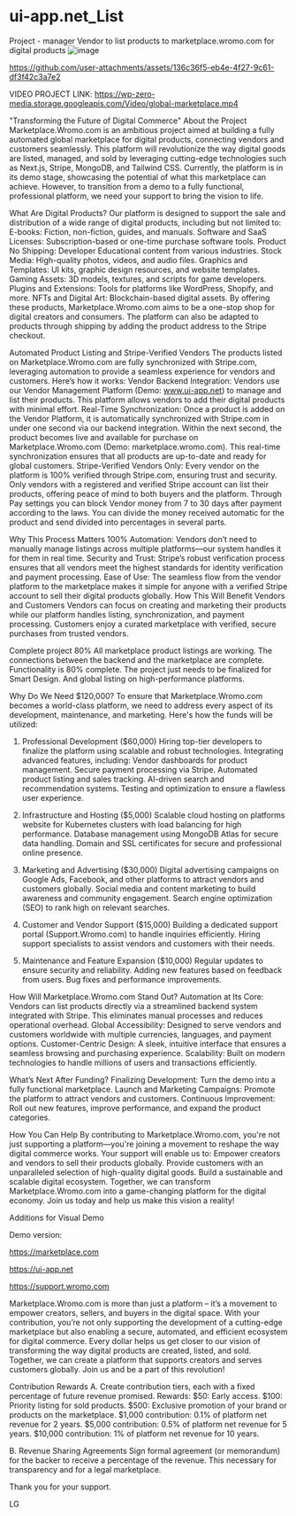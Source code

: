 # ui-app.net_List
Project - manager Vendor to list products to marketplace.wromo.com for digital products
![image](https://github.com/user-attachments/assets/9fab6334-15d0-46b2-a7ab-3788079a35b4)


https://github.com/user-attachments/assets/136c36f5-eb4e-4f27-9c61-df3f42c3a7e2


VIDEO PROJECT LINK: https://wp-zero-media.storage.googleapis.com/Video/global-marketplace.mp4



"Transforming the Future of Digital Commerce"
About the Project
Marketplace.Wromo.com is an ambitious project aimed at building a fully automated global marketplace for digital products, connecting vendors and customers seamlessly. This platform will revolutionize the way digital goods are listed, managed, and sold by leveraging cutting-edge technologies such as Next.js, Stripe, MongoDB, and Tailwind CSS.
Currently, the platform is in its demo stage, showcasing the potential of what this marketplace can achieve. However, to transition from a demo to a fully functional, professional platform, we need your support to bring the vision to life.

What Are Digital Products?
Our platform is designed to support the sale and distribution of a wide range of digital products, including but not limited to:
E-books: Fiction, non-fiction, guides, and manuals.
Software and SaaS Licenses: Subscription-based or one-time purchase software tools.
Product No Shipping: Developer Educational content from various industries.
Stock Media: High-quality photos, videos, and audio files.
Graphics and Templates: UI kits, graphic design resources, and website templates.
Gaming Assets: 3D models, textures, and scripts for game developers.
Plugins and Extensions: Tools for platforms like WordPress, Shopify, and more.
NFTs and Digital Art: Blockchain-based digital assets.
By offering these products, Marketplace.Wromo.com aims to be a one-stop shop for digital creators and consumers.
The platform can also be adapted to products through shipping by adding the product address to the Stripe checkout.

Automated Product Listing and Stripe-Verified Vendors
The products listed on Marketplace.Wromo.com are fully synchronized with Stripe.com, leveraging automation to provide a seamless experience for vendors and customers. Here’s how it works:
Vendor Backend Integration:
Vendors use our Vendor Management Platform (Demo: www.ui-app.net) to manage and list their products. This platform allows vendors to add their digital products with minimal effort.
Real-Time Synchronization:
Once a product is added on the Vendor Platform, it is automatically synchronized with Stripe.com in under one second via our backend integration.
Within the next second, the product becomes live and available for purchase on Marketplace.Wromo.com (Demo: marketplace.wromo.com).
This real-time synchronization ensures that all products are up-to-date and ready for global customers.
Stripe-Verified Vendors Only:
Every vendor on the platform is 100% verified through Stripe.com, ensuring trust and security.
Only vendors with a registered and verified Stripe account can list their products, offering peace of mind to both buyers and the platform.
Through Pay settings you can block Vendor money from 7 to 30 days after payment according to the laws. You can divide the money received automatic for the product and send divided into percentages in several parts.

Why This Process Matters
100% Automation:
Vendors don’t need to manually manage listings across multiple platforms—our system handles it for them in real time.
Security and Trust:
Stripe’s robust verification process ensures that all vendors meet the highest standards for identity verification and payment processing.
Ease of Use:
The seamless flow from the vendor platform to the marketplace makes it simple for anyone with a verified Stripe account to sell their digital products globally.
How This Will Benefit Vendors and Customers
Vendors can focus on creating and marketing their products while our platform handles listing, synchronization, and payment processing.
Customers enjoy a curated marketplace with verified, secure purchases from trusted vendors.

Complete project 80%
All marketplace product listings are working. The connections between the backend and the marketplace are complete. Functionality is 80% complete. The project just needs to be finalized for Smart Design. And global listing on high-performance platforms.

Why Do We Need $120,000?
To ensure that Marketplace.Wromo.com becomes a world-class platform, we need to address every aspect of its development, maintenance, and marketing. Here's how the funds will be utilized:

1. Professional Development ($60,000)
Hiring top-tier developers to finalize the platform using scalable and robust technologies.
Integrating advanced features, including: 
Vendor dashboards for product management.
Secure payment processing via Stripe.
Automated product listing and sales tracking.
AI-driven search and recommendation systems.
Testing and optimization to ensure a flawless user experience.

2. Infrastructure and Hosting ($5,000)
Scalable cloud hosting on platforms website for Kubernetes clusters with load balancing for high performance.
Database management using MongoDB Atlas for secure data handling.
Domain and SSL certificates for secure and professional online presence.

3. Marketing and Advertising ($30,000)
Digital advertising campaigns on Google Ads, Facebook, and other platforms to attract vendors and customers globally.
Social media and content marketing to build awareness and community engagement.
Search engine optimization (SEO) to rank high on relevant searches.

4. Customer and Vendor Support ($15,000)
Building a dedicated support portal (Support.Wromo.com) to handle inquiries efficiently.
Hiring support specialists to assist vendors and customers with their needs.

5. Maintenance and Feature Expansion ($10,000)
Regular updates to ensure security and reliability.
Adding new features based on feedback from users.
Bug fixes and performance improvements.

How Will Marketplace.Wromo.com Stand Out?
Automation at Its Core: Vendors can list products directly via a streamlined backend system integrated with Stripe. This eliminates manual processes and reduces operational overhead.
Global Accessibility: Designed to serve vendors and customers worldwide with multiple currencies, languages, and payment options.
Customer-Centric Design: A sleek, intuitive interface that ensures a seamless browsing and purchasing experience.
Scalability: Built on modern technologies to handle millions of users and transactions efficiently.

What’s Next After Funding?
Finalizing Development: Turn the demo into a fully functional marketplace.
Launch and Marketing Campaigns: Promote the platform to attract vendors and customers.
Continuous Improvement: Roll out new features, improve performance, and expand the product categories.

How You Can Help
By contributing to Marketplace.Wromo.com, you're not just supporting a platform—you're joining a movement to reshape the way digital commerce works. Your support will enable us to:
Empower creators and vendors to sell their products globally.
Provide customers with an unparalleled selection of high-quality digital goods.
Build a sustainable and scalable digital ecosystem.
Together, we can transform Marketplace.Wromo.com into a game-changing platform for the digital economy.
Join us today and help us make this vision a reality!

 Additions for Visual Demo
 
Demo version: 

https://marketplace.com 

https://ui-app.net

https://support.wromo.com


Marketplace.Wromo.com is more than just a platform – it’s a movement to empower creators, sellers, and buyers in the digital space. With your contribution, you’re not only supporting the development of a cutting-edge marketplace but also enabling a secure, automated, and efficient ecosystem for digital commerce.
Every dollar helps us get closer to our vision of transforming the way digital products are created, listed, and sold. Together, we can create a platform that supports creators and serves customers globally. Join us and be a part of this revolution!


Contribution Rewards
A. Create contribution tiers, each with a fixed percentage of future revenue promised.
Rewards:
$50: Early access.
$100: Priority listing for sold products.
$500: Exclusive promotion of your brand or products on the marketplace.
$1,000 contribution: 0.1% of platform net revenue for 2 years.
$5,000 contribution: 0.5% of platform net revenue for 5 years.
$10,000 contribution: 1% of platform net revenue for 10 years.

B. Revenue Sharing Agreements
Sign formal agreement (or memorandum) for the backer to receive a percentage of the revenue. This necessary for transparency and for a legal marketplace.


Thank you for your support.

LG 
